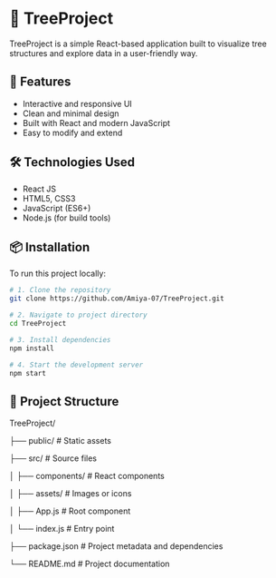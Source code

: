 
# 🌳 TreeProject

TreeProject is a simple React-based application built to visualize tree structures and explore data in a user-friendly way.

## 🚀 Features
- Interactive and responsive UI
- Clean and minimal design
- Built with React and modern JavaScript
- Easy to modify and extend

## 🛠️ Technologies Used
- React JS
- HTML5, CSS3
- JavaScript (ES6+)
- Node.js (for build tools)

## 📦 Installation

To run this project locally:

```bash
# 1. Clone the repository
git clone https://github.com/Amiya-07/TreeProject.git

# 2. Navigate to project directory
cd TreeProject

# 3. Install dependencies
npm install

# 4. Start the development server
npm start

```


## 🌳 Project Structure

TreeProject/

├── public/ # Static assets

├── src/ # Source files

│    ├── components/ # React components

│    ├── assets/ # Images or icons

│    ├── App.js # Root component

│    └── index.js # Entry point

├── package.json # Project metadata and dependencies

└── README.md # Project documentation 


